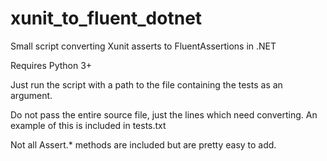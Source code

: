 # xunit_to_fluent_dotnet
Small script converting Xunit asserts to FluentAssertions in .NET

Requires Python 3+

Just run the script with a path to the file containing the tests as an argument.

Do not pass the entire source file, just the lines which need converting.
An example of this is included in tests.txt

Not all Assert.* methods are included but are pretty easy to add.
